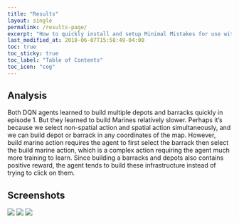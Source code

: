 ```yaml
---
title: "Results"
layout: single
permalink: /results-page/
excerpt: "How to quickly install and setup Minimal Mistakes for use with GitHub Pages."
last_modified_at: 2018-06-07T15:58:49-04:00
toc: true
toc_sticky: true
toc_label: "Table of Contents"
toc_icon: "cog"
---
```


## Analysis
Both DQN agents learned to build multiple depots and barracks quickly in episode 1. But they learned to build Marines relatively slower. Perhaps it’s because we select non-spatial action and spatial action simultaneously, and we can build depot or barrack in any coordinates of the map. However, build marine action requires the agent to first select the barrack then select the build marine action, which is a complex action requiring the agent much more training to learn. Since building a barracks and depots also contains positive reward, the agent tends to build these infrastructure instead of trying to click on them.
## Screenshots
<img src="{{ site.baseurl }}/assets/images/sc1.png">


<img src="{{ site.baseurl }}/assets/images/sc2.png">


<img src="{{ site.baseurl }}/assets/images/sc3.png">
